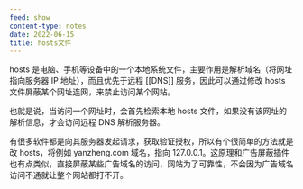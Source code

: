 ```yaml
---
feed: show
content-type: notes
date: 2022-06-15
title: hosts文件
---
```


hosts 是电脑、手机等设备中的一个本地系统文件，主要作用是解析域名（将网址指向服务器 IP 地址），而且优先于远程 [[DNS]] 服务，因此可以通过修改 hosts 文件屏蔽某个网址连网，来禁止访问某个网站。

也就是说，当访问一个网址时，会首先检索本地 hosts 文件，如果没有该网址的解析信息，才会访问远程 DNS 解析服务器。

有很多软件都是向其服务器发起请求，获取验证授权，所以有个很简单的方法就是改 hosts，将例如 yanzheng.com 域名，指向 127.0.0.1。这原理和广告屏蔽插件也有点类似，直接屏蔽某些广告域名的访问，网站为了可靠性，不会因为广告域名访问不通就让整个网站都打不开。
